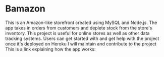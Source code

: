 # Bamazon
This is an Amazon-like storefront created using MySQL and Node.js.
The app takes in orders from customers and deplete stock from the store's inventory.
This project is useful for online stores as well as other data tracking systems.
Users can get started with and get help with the project once it's deployed on Heroku
I will maintain and contribute to the project
This is a link explaining how the app works: 
